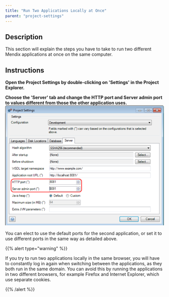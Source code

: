 ```yaml
---
title: "Run Two Applications Locally at Once"
parent: "project-settings"
---
```

## Description

This section will explain the steps you have to take to run two different Mendix applications at once on the same computer.

## Instructions

 **Open the Project Settings by double-clicking on 'Settings' in the Project Explorer.**

 **Choose the 'Server' tab and change the HTTP port and Server admin port to values different from those the other application uses.** ![](attachments/2621507/2752790.png)

You can elect to use the default ports for the second application, or set it to use different ports in the same way as detailed above.

{{% alert type="warning" %}}

If you try to run two applications locally in the same browser, you will have to constantly log in again when switching between the applications, as they both run in the same domain. You can avoid this by running the applications in two different browsers, for example Firefox and Internet Explorer, which use separate cookies.

{{% /alert %}}
